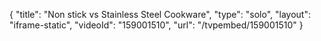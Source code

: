 {
    "title": "Non stick vs Stainless Steel Cookware",
    "type": "solo",
    "layout": "iframe-static",
    "videoId": "159001510",
    "url": "\/tvpembed\/159001510"
}